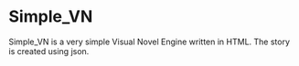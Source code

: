 # Simple_VN

Simple_VN is a very simple Visual Novel Engine written in HTML.
The story is created using json.
